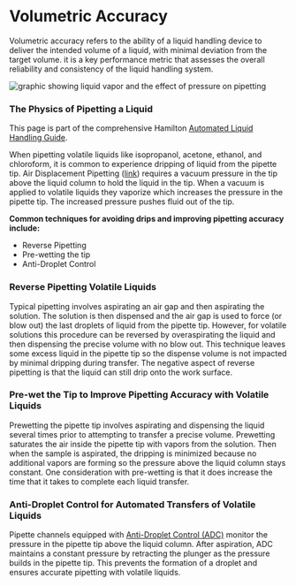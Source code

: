 # Volumetric Accuracy

Volumetric accuracy refers to the ability of a liquid handling device to deliver the intended volume of a liquid, with minimal deviation from the target volume. it is a key performance metric that assesses the overall reliability and consistency of the liquid handling system.

![graphic showing liquid vapor and the effect of pressure on pipetting](https://assets-robotics.hamiltoncompany.com/File-Uploads/\_thumbnail/ADP-01.jpg?v=1717441271)

### The Physics of Pipetting a Liquid

This page is part of the comprehensive Hamilton [Automated Liquid Handling Guide](https://www.hamiltoncompany.com/automated-liquid-handling/everything-you-need-to-know-about-liquid-handling).

When pipetting volatile liquids like isopropanol, acetone, ethanol, and chloroform, it is common to experience dripping of liquid from the pipette tip. Air Displacement Pipetting ([link](https://www.labmanager.com/how-it-works/2017/06/how-positive-displacement-pipettes-work)) requires a vacuum pressure in the tip above the liquid column to hold the liquid in the tip. When a vacuum is applied to volatile liquids they vaporize which increases the pressure in the pipette tip. The increased pressure pushes fluid out of the tip.

**Common techniques for avoiding drips and improving pipetting accuracy include:**

* Reverse Pipetting
* Pre-wetting the tip
* Anti-Droplet Control

### Reverse Pipetting Volatile Liquids

Typical pipetting involves aspirating an air gap and then aspirating the solution. The solution is then dispensed and the air gap is used to force (or blow out) the last droplets of liquid from the pipette tip. However, for volatile solutions this procedure can be reversed by overaspirating the liquid and then dispensing the precise volume with no blow out. This technique leaves some excess liquid in the pipette tip so the dispense volume is not impacted by minimal dripping during transfer. The negative aspect of reverse pipetting is that the liquid can still drip onto the work surface.

### Pre-wet the Tip to Improve Pipetting Accuracy with Volatile Liquids

Prewetting the pipette tip involves aspirating and dispensing the liquid several times prior to attempting to transfer a precise volume. Prewetting saturates the air inside the pipette tip with vapors from the solution. Then when the sample is aspirated, the dripping is minimized because no additional vapors are forming so the pressure above the liquid column stays constant. One consideration with pre-wetting is that it does increase the time that it takes to complete each liquid transfer.

### Anti-Droplet Control for Automated Transfers of Volatile Liquids

Pipette channels equipped with [Anti-Droplet Control (ADC)](https://www.hamiltoncompany.com/anti-droplet-control-adc) monitor the pressure in the pipette tip above the liquid column. After aspiration, ADC maintains a constant pressure by retracting the plunger as the pressure builds in the pipette tip. This prevents the formation of a droplet and ensures accurate pipetting with volatile liquids.
